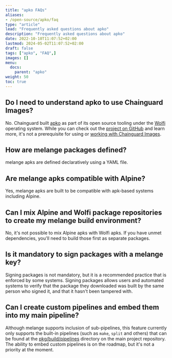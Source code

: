 ```yaml
---
title: "apko FAQs"
aliases:
- /open-source/apko/faq
type: "article"
lead: "Frequently asked questions about apko"
description: "Frequently asked questions about apko"
date: 2022-10-10T11:07:52+02:00
lastmod: 2024-05-02T11:07:52+02:00
draft: false
tags: ["apko", "FAQ",]
images: []
menu:
  docs:
    parent: "apko"
weight: 50
toc: true
---
```


## Do I need to understand apko to use Chainguard Images?
No. Chainguard built [apko](https://github.com/chainguard-dev/apko) as part of its open source tooling under the [Wolfi](/open-source/wolfi) operating system. While you can check out the [project on GitHub]((https://github.com/chainguard-dev/apko)) and learn more, it's not a prerequisite for using or [working with Chainguard Images](/chainguard/chainguard-images/working-with-images). 

## How are melange packages defined?
melange apks are defined declaratively using a YAML file.

## Are melange apks compatible with Alpine?
Yes, melange apks are built to be compatible with apk-based systems including Alpine.

## Can I mix Alpine and Wolfi package repositories to create my melange build environment?
No, it's not possible to mix Alpine apks with Wolfi apks. If you have unmet dependencies, you'll need to build those first as separate packages.

## Is it mandatory to sign packages with a melange key?
Signing packages is not mandatory, but it is a recommended practice that is enforced by some systems. Signing packages allows users and automated systems to verify that the package they downloaded was built by the same person who signed it, and that it hasn't been tampered with.

## Can I create custom pipelines and embed them into my main pipeline?
Although melange supports inclusion of sub-pipelines, this feature currently only supports the built-in pipelines (such as `make`, `split` and others) that can be found at the [pkg/build/pipelines](https://github.com/chainguard-dev/melange/tree/main/pkg/build/pipelines) directory on the main project repository.
The ability to embed custom pipelines is on the roadmap, but it's not a priority at the moment.
